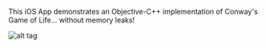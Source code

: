 This iOS App demonstrates an Objective-C++ implementation of Conway's Game of Life... without memory leaks!

![alt tag](http://imgur.com/atQSN0C.png)
